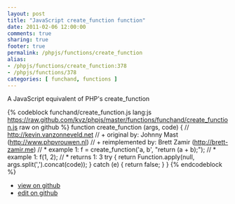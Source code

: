 ```yaml
---
layout: post
title: "JavaScript create_function function"
date: 2011-02-06 12:00:00
comments: true
sharing: true
footer: true
permalink: /phpjs/functions/create_function
alias:
- /phpjs/functions/create_function:378
- /phpjs/functions/378
categories: [ funchand, functions ]
---
```

A JavaScript equivalent of PHP's create_function
<!-- more -->
{% codeblock funchand/create_function.js lang:js https://raw.github.com/kvz/phpjs/master/functions/funchand/create_function.js raw on github %}
function create_function (args, code) {
    // http://kevin.vanzonneveld.net
    // +   original by: Johnny Mast (http://www.phpvrouwen.nl)
    // +   reimplemented by: Brett Zamir (http://brett-zamir.me)
    // *     example 1: f = create_function('a, b', "return (a + b);");
    // *     example 1: f(1, 2);
    // *     returns 1: 3
    try {
        return Function.apply(null, args.split(',').concat(code));
    } catch (e) {
        return false;
    }
}
{% endcodeblock %}
<ul>
 <li><a href="https://github.com/kvz/phpjs/blob/master/functions/funchand/create_function.js">view on github</a></li>
 <li><a href="https://github.com/kvz/phpjs/edit/master/functions/funchand/create_function.js">edit on github</a></li>
</ul>

